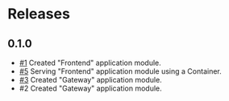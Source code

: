 # Releases

## 0.1.0

- [#1](https://github.com/bvfnbk/planning-poker/issues/1) Created "Frontend" application module.
- [#5](https://github.com/bvfnbk/planning-poker/issues/5) Serving "Frontend" application module using a Container.
- [#3](https://github.com/bvfnbk/planning-poker/issues/3) Created "Gateway" application module.
- #2 Created "Gateway" application module.
